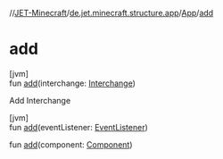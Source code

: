 //[JET-Minecraft](../../../index.md)/[de.jet.minecraft.structure.app](../index.md)/[App](index.md)/[add](add.md)

# add

[jvm]\
fun [add](add.md)(interchange: [Interchange](../../de.jet.minecraft.structure.command/-interchange/index.md))

Add Interchange

[jvm]\
fun [add](add.md)(eventListener: [EventListener](../../de.jet.minecraft.structure.app.event/-event-listener/index.md))

fun [add](add.md)(component: [Component](../../de.jet.minecraft.structure.component/-component/index.md))

